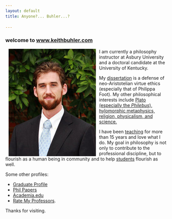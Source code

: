 ```yaml
---
layout: default
title: Anyone?... Buhler...?  

--- 
```



<body background="/img/abbey.jpg">



### welcome to www.keithbuhler.com
<img src="/img/keithbuhler-golden.png" alt="Keith Buhler" align="left" hspace="10"> 
I am currently a philosophy instructor at Asbury University and a doctoral candidate at the University of Kentucky. 

My [dissertation](/research) is a defense of neo-Aristotelian virtue ethics (especially that of Philippa Foot). My other philosophical interests include [Plato (especially the *Philebus*), hylomorphic metaphysics, religion, physicalism, and science.](https://uky.academia.edu/KeithBuhler) 

I have been [teaching](/teaching) for more than 15 years and love what I do.  My goal in philosophy is not only to contribute to the professional discipline, but to flourish as a human being in community and to help [students](/philosophy) flourish as well. 

Some other profiles: 

* [Graduate Profile](https://philosophy.as.uky.edu/users/kebu226) 
* [Phil Papers](http://philpapers.org/profile/47267) 
* [Academia.edu](https://uky.academia.edu/KeithBuhler) 
* [Rate My Professors](http://www.ratemyprofessors.com/ShowRatings.jsp?tid=1822771). 

Thanks for visiting. 